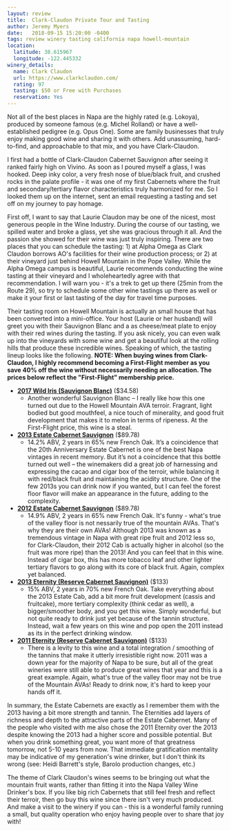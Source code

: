```yaml
---
layout: review
title:  Clark-Claudon Private Tour and Tasting
author: Jeremy Myers
date:   2018-09-15 15:20:00 -0400
tags: review winery tasting california napa howell-mountain
location:
  latitude: 38.615967
  longitude: -122.445332
winery_details:
  name: Clark Claudon
  url: https://www.clarkclaudon.com/
  rating: 97
  tasting: $50 or Free with Purchases
  reservation: Yes
---
```

Not all of the best places in Napa are the highly rated (e.g. Lokoya), produced by someone famous (e.g. Michel Rolland) or have a well-established pedigree (e.g. Opus One).  Some are family businesses that truly enjoy making good wine and sharing it with others.  Add unassuming, hard-to-find, and approachable to that mix, and you have Clark-Claudon.

I first had a bottle of Clark-Claudon Cabernet Sauvignon after seeing it ranked fairly high on Vivino.  As soon as I poured myself a glass, I was hooked.  Deep inky color, a very fresh nose of blue/black fruit, and crushed rocks in the palate profile - it was one of my first Cabernets where the fruit and secondary/tertiary flavor characteristics truly harmonized for me.  So I looked them up on the internet, sent an email requesting a tasting and set off on my journey to pay homage.

First off, I want to say that Laurie Claudon may be one of the nicest, most generous people in the Wine Industry.  During the course of our tasting, we spilled water and broke a glass, yet she was gracious through it all.  And the passion she showed for their wine was just truly inspiring.  There are two places that you can schedule the tasting: 1) at Alpha Omega as Clark Claudon borrows AO's facilities for their wine production process; or 2) at their vineyard just behind Howell Mountain in the Pope Valley.  While the Alpha Omega campus is beautiful, Laurie recommends conducting the wine tasting at their vineyard and I wholeheartedly agree with that recommendation.  I will warn you - it's a trek to get up there (25min from the Route 29), so try to schedule some other wine tastings up there as well or make it your first or last tasting of the day for travel time purposes.    

Their tasting room on Howell Mountain is actually an small house that has been converted into a mini-office.  Your host (Laurie or her husband) will greet you with their Sauvignon Blanc and a as cheese/meat plate to enjoy with their red wines during the tasting.  If you ask nicely, you can even walk up into the vineyards with some wine and get a beautiful look at the rolling hills that produce these incredible wines.  Speaking of which, the tasting lineup looks like the following.  **NOTE: When buying wines from Clark-Claudon, I highly recommend becoming a First-Flight member as you save 40% off the wine without necessarily needing an allocation.  The prices below reflect the "First-Flight" membership price.**

* [**2017 Wild Iris (Sauvignon Blanc)**](https://www.clarkclaudon.com/wines/All-Wines/2017-Wild-Iris-Sauvignon-Blanc) ($34.58)
  * Another wonderful Sauvignon Blanc – I really like how this one turned out due to the Howell Mountain AVA terroir.  Fragrant, light bodied but good mouthfeel, a nice touch of minerality, and good fruit development that makes it to melon in terms of ripeness.  At the First-Flight price, this wine is a steal.
* [**2013 Estate Cabernet Sauvignon**](https://www.clarkclaudon.com/wines/All-Wines/2013-Clark-Claudon-20-Year-Anniversary-Estate-Cabernet?svin=cur&sname=clark-claudon%2020%20year%20anniversary%20estate%20cabernet) ($89.78)
  * 14.2% ABV, 2 years in 65% new French Oak.  It’s a coincidence that the 20th Anniversary Estate Cabernet is one of the best Napa vintages in recent memory.  But it’s not a coincidence that this bottle turned out well – the winemakers did a great job of harnessing and expressing the cacao and cigar box of the terroir, while balancing it with red/black fruit and maintaining the acidity structure.  One of the few 2013s you can drink now if you wanted, but I can feel the forest floor flavor will make an appearance in the future, adding to the complexity.
* [**2012 Estate Cabernet Sauvignon**](https://www.clarkclaudon.com/wines/All-Wines/2012-Clark-Claudon-Estate-Cabernet) ($89.78)
  * 14.9% ABV, 2 years in 65% new French Oak.  It's funny - what's true of the valley floor is not nessarily true of the mountain AVAs.  That's why they are their own AVAs!  Although 2013 was known as a tremendous vintage in Napa with great ripe fruit and 2012 less so, for Clark-Claudon, their 2012 Cab is actually higher in alcohol (so the fruit was more ripe) than the 2013!  And you can feel that in this wine.  Instead of cigar box, this has more tobacco leaf and other lighter tertiary flavors to go along with its core of black fruit.  Again, complex yet balanced.
* [**2013 Eternity (Reserve Cabernet Sauvignon)**](https://www.clarkclaudon.com/wines/All-Wines/2013-Eternity) ($133)
  * 15% ABV, 2 years in 70% new French Oak.  Take everything about the 2013 Estate Cab, add a bit more fruit development (cassis and fruitcake), more tertiary complexity (think cedar as well), a bigger/smoother body, and you get this wine.  Simply wonderful, but not quite ready to drink just yet because of the tannin structure.  Instead, wait a few years on this wine and pop open the 2011 instead as its in the perfect drinking window.
* [**2011 Eternity (Reserve Cabernet Sauvignon)**](https://www.clarkclaudon.com/wines/All-Wines/2011-Eternity) ($133)
  * There is a levity to this wine and a total integration / smoothing of the tannins that make it utterly irresistible right now.  2011 was a down year for the majority of Napa to be sure, but all of the great wineries were still able to produce great wines that year and this is a great example.  Again, what's true of the valley floor may not be true of the Mountain AVAs!  Ready to drink now, it's hard to keep your hands off it.  

In summary, the Estate Cabernets are exactly as I remember them with the 2013 having a bit more strength and tannin.  The Eternities add layers of richness and depth to the attractive parts of the Estate Cabernet.  Many of the people who visited with me also chose the 2011 Eternity over the 2013 despite knowing the 2013 had a higher score and possible potential.  But when you drink something great, you want more of that greatness tomorrow, not 5-10 years from now.  That immediate gratification mentality may be indicative of my generation's wine drinker, but I don't think its wrong (see: Heidi Barrett's style, Barolo production changes, etc.)

The theme of Clark Claudon's wines seems to be bringing out what the mountain fruit wants, rather than fitting it into the Napa Valley Wine Drinker's box.  If you like big rich Cabernets that still feel fresh and reflect their terroir, then go buy this wine since there isn't very much produced.  And make a visit to the winery if you can - this is a wonderful family running a small, but quality operation who enjoy having people over to share that joy with!
